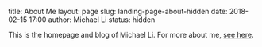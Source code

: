 title: About Me
layout: page
slug: landing-page-about-hidden
date: 2018-02-15 17:00
author: Michael Li
status: hidden

This is the homepage and blog of Michael Li. For more about me, [see here](https://wayofnumbers.com/pages/about-me.html).
